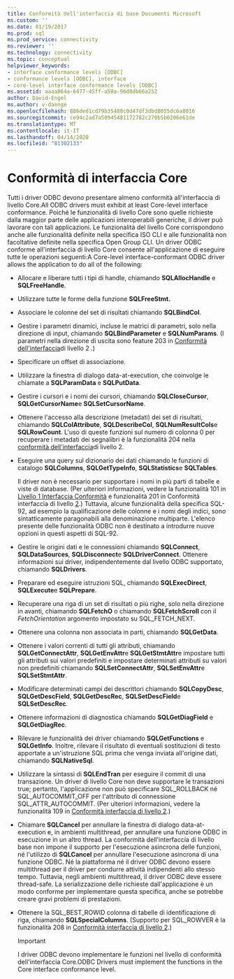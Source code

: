 ```yaml
---
title: Conformità dell'interfaccia di base Documenti Microsoft
ms.custom: ''
ms.date: 01/19/2017
ms.prod: sql
ms.prod_service: connectivity
ms.reviewer: ''
ms.technology: connectivity
ms.topic: conceptual
helpviewer_keywords:
- interface conformance levels [ODBC]
- conformance levels [ODBC], interface
- core-level interface conformance levels [ODBC]
ms.assetid: aaaa864a-6477-45ff-a50a-96d8db66a252
author: David-Engel
ms.author: v-daenge
ms.openlocfilehash: 886ded1cd79b35488c0d47df3dbd8055dc6a8016
ms.sourcegitcommit: ce94c2ad7a50945481172782c270b5b0206e61de
ms.translationtype: MT
ms.contentlocale: it-IT
ms.lasthandoff: 04/14/2020
ms.locfileid: "81302133"
---
```

# <a name="core-interface-conformance"></a>Conformità di interfaccia Core
Tutti i driver ODBC devono presentare almeno conformità all'interfaccia di livello Core.All ODBC drivers must exhibit at least Core-level interface conformance. Poiché le funzionalità di livello Core sono quelle richieste dalla maggior parte delle applicazioni interoperabili generiche, il driver può lavorare con tali applicazioni. Le funzionalità del livello Core corrispondono anche alle funzionalità definite nella specifica ISO CLI e alle funzionalità non facoltative definite nella specifica Open Group CLI. Un driver ODBC conforme all'interfaccia di livello Core consente all'applicazione di eseguire tutte le operazioni seguenti:A Core-level interface-conformant ODBC driver allows the application to do all of the following:  
  
-   Allocare e liberare tutti i tipi di handle, chiamando **SQLAllocHandle** e **SQLFreeHandle**.  
  
-   Utilizzare tutte le forme della funzione **SQLFreeStmt.**  
  
-   Associare le colonne del set di risultati chiamando **SQLBindCol**.  
  
-   Gestire i parametri dinamici, incluse le matrici di parametri, solo nella direzione di input, chiamando **SQLBindParameter** e **SQLNumParams**. (I parametri nella direzione di uscita sono feature 203 in [Conformità dell'interfaccia](../../../odbc/reference/develop-app/level-2-interface-conformance.md)di livello 2 .)  
  
-   Specificare un offset di associazione.  
  
-   Utilizzare la finestra di dialogo data-at-execution, che coinvolge le chiamate a **SQLParamData** e **SQLPutData**.  
  
-   Gestire i cursori e i nomi dei cursori, chiamando **SQLCloseCursor**, **SQLGetCursorName**e **SQLSetCursorName**.  
  
-   Ottenere l'accesso alla descrizione (metadati) dei set di risultati, chiamando **SQLColAttribute**, **SQLDescribeCol**, **SQLNumResultCols**e **SQLRowCount**. L'uso di queste funzioni sul numero di colonna 0 per recuperare i metadati dei segnalibri è la funzionalità 204 nella [conformità dell'interfaccia](../../../odbc/reference/develop-app/level-2-interface-conformance.md)di livello 2.  
  
-   Eseguire una query sul dizionario dei dati chiamando le funzioni di catalogo **SQLColumns**, **SQLGetTypeInfo**, **SQLStatistics**e **SQLTables**.  
  
     Il driver non è necessario per supportare i nomi in più parti di tabelle e viste di database. (Per ulteriori informazioni, vedere la funzionalità 101 in [Livello 1 Interfaccia Conformità](../../../odbc/reference/develop-app/level-1-interface-conformance.md) e funzionalità 201 in Conformità interfaccia di livello [2](../../../odbc/reference/develop-app/level-2-interface-conformance.md).) Tuttavia, alcune funzionalità della specifica SQL-92, ad esempio la qualificazione delle colonne e i nomi degli indici, sono sintatticamente paragonabili alla denominazione multiparte. L'elenco presente delle funzionalità ODBC non è destinato a introdurre nuove opzioni in questi aspetti di SQL-92.  
  
-   Gestire le origini dati e le connessioni chiamando **SQLConnect**, **SQLDataSources**, **SQLDisconnect**e **SQLDriverConnect**. Ottenere informazioni sui driver, indipendentemente dal livello ODBC supportato, chiamando **SQLDrivers**.  
  
-   Preparare ed eseguire istruzioni SQL, chiamando **SQLExecDirect**, **SQLExecute**e **SQLPrepare**.  
  
-   Recuperare una riga di un set di risultati o più righe, solo nella direzione in avanti, chiamando **SQLFetchO** o chiamando **SQLFetchScroll** con il *FetchOrientation* argomento impostato su SQL_FETCH_NEXT.  
  
-   Ottenere una colonna non associata in parti, chiamando **SQLGetData**.  
  
-   Ottenere i valori correnti di tutti gli attributi, chiamando **SQLGetConnectAttr**, **SQLGetEnvAttr**e **SQLGetStmtAttr**e impostare tutti gli attributi sui valori predefiniti e impostare determinati attributi su valori non predefiniti chiamando **SQLSetConnectAttr**, **SQLSetEnvAttr**e **SQLSetStmtAttr**.  
  
-   Modificare determinati campi dei descrittori chiamando **SQLCopyDesc**, **SQLGetDescField**, **SQLGetDescRec**, **SQLSetDescField**e **SQLSetDescRec**.  
  
-   Ottenere informazioni di diagnostica chiamando **SQLGetDiagField** e **SQLGetDiagRec**.  
  
-   Rilevare le funzionalità dei driver chiamando **SQLGetFunctions** e **SQLGetInfo**. Inoltre, rilevare il risultato di eventuali sostituzioni di testo apportate a un'istruzione SQL prima che venga inviata all'origine dati, chiamando **SQLNativeSql**.  
  
-   Utilizzare la sintassi di **SQLEndTran** per eseguire il commit di una transazione. Un driver di livello Core non deve supportare le transazioni true; pertanto, l'applicazione non può specificare SQL_ROLLBACK né SQL_AUTOCOMMIT_OFF per l'attributo di connessione SQL_ATTR_AUTOCOMMIT. (Per ulteriori informazioni, vedere la funzionalità 109 in [Conformità interfaccia di livello 2](../../../odbc/reference/develop-app/level-2-interface-conformance.md).)  
  
-   Chiamare **SQLCancel** per annullare la finestra di dialogo data-at-execution e, in ambienti multithread, per annullare una funzione ODBC in esecuzione in un altro thread. La conformità dell'interfaccia di livello base non impone il supporto per l'esecuzione asincrona delle funzioni, né l'utilizzo di **SQLCancel** per annullare l'esecuzione asincrona di una funzione ODBC. Né la piattaforma né il driver ODBC devono essere multithread per il driver per condurre attività indipendenti allo stesso tempo. Tuttavia, negli ambienti multithread, il driver ODBC deve essere thread-safe. La serializzazione delle richieste dall'applicazione è un modo conforme per implementare questa specifica, anche se potrebbe creare gravi problemi di prestazioni.  
  
-   Ottenere la SQL_BEST_ROWID colonna di tabelle di identificazione di riga, chiamando **SQLSpecialColumns**. (Supporto per SQL_ROWVER è la funzionalità 208 in [Conformità interfaccia di livello 2](../../../odbc/reference/develop-app/level-2-interface-conformance.md).)  
  
    > [!IMPORTANT]  
    >  I driver ODBC devono implementare le funzioni nel livello di conformità dell'interfaccia Core.ODBC Drivers must implement the functions in the Core interface conformance level.

